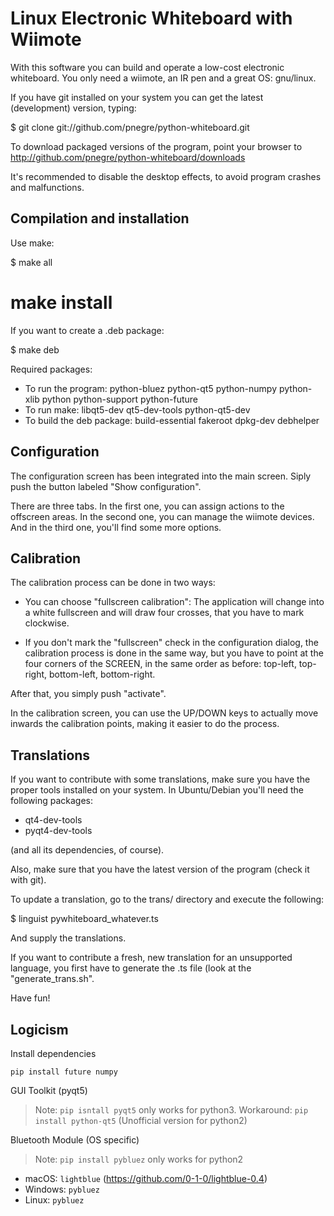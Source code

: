 # Linux Electronic Whiteboard with Wiimote

With this software you can build and operate a low-cost electronic
whiteboard. You only need a wiimote, an IR pen and a great OS: gnu/linux.

If you have git installed on your system you can get the latest (development)
version, typing:

$ git clone git://github.com/pnegre/python-whiteboard.git

To download packaged versions of the program, point your browser to
http://github.com/pnegre/python-whiteboard/downloads

It's recommended to disable the desktop effects, to avoid program crashes and
malfunctions.

## Compilation and installation

Use make:

$ make all

# make install

If you want to create a .deb package:

$ make deb

Required packages:

- To run the program: python-bluez python-qt5 python-numpy python-xlib
  python python-support python-future
- To run make: libqt5-dev qt5-dev-tools python-qt5-dev
- To build the deb package: build-essential fakeroot dpkg-dev debhelper

## Configuration

The configuration screen has been integrated into the main screen. Siply push
the button labeled "Show configuration".

There are three tabs. In the first one, you can assign actions to the offscreen
areas. In the second one, you can manage the wiimote devices. And in the third
one, you'll find some more options.

## Calibration

The calibration process can be done in two ways:

- You can choose "fullscreen calibration": The application will change into a
  white fullscreen and will draw four crosses, that you have to mark clockwise.

- If you don't mark the "fullscreen" check in the configuration dialog, the
  calibration process is done in the same way, but you have to point at the
  four corners of the SCREEN, in the same order as before: top-left, top-right,
  bottom-left, bottom-right.

After that, you simply push "activate".

In the calibration screen, you can use the UP/DOWN keys to actually move
inwards the calibration points, making it easier to do the process.

## Translations

If you want to contribute with some translations, make sure you have the proper
tools installed on your system. In Ubuntu/Debian you'll need the following packages:

- qt4-dev-tools
- pyqt4-dev-tools

(and all its dependencies, of course).

Also, make sure that you have the latest version of the program (check it with git).

To update a translation, go to the trans/ directory and execute the following:

$ linguist pywhiteboard_whatever.ts

And supply the translations.

If you want to contribute a fresh, new translation for an unsupported language,
you first have to generate the .ts file (look at the "generate_trans.sh".

Have fun!

## Logicism

Install dependencies

```
pip install future numpy
```

GUI Toolkit (pyqt5)

 > Note: `pip isntall pyqt5` only works for python3. Workaround: `pip install python-qt5` (Unofficial version for python2)

Bluetooth Module (OS specific)

> Note: `pip install pybluez` only works for python2

- macOS: `lightblue` (https://github.com/0-1-0/lightblue-0.4)
- Windows: `pybluez`
- Linux: `pybluez`
